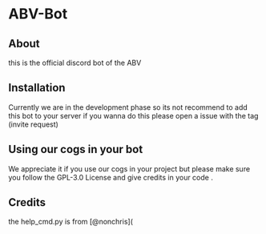 # ABV-Bot
## About  
this is the official discord bot of the ABV  
## Installation  
Currently we are in the development phase so its not recommend to add this bot to your server if you wanna do this please open a issue with the tag (invite request)
## Using our cogs in your bot  
We appreciate it if you use our cogs in your project but please make sure you follow the GPL-3.0 License and give credits in your code .

## Credits  
the help_cmd.py is from [@nonchris](
